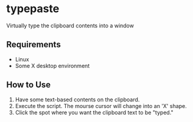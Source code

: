# typepaste
Virtually type the clipboard contents into a window

## Requirements
- Linux
- Some X desktop environment

## How to Use

1. Have some text-based contents on the clipboard.
2. Execute the script. The mourse cursor will change into an 'X' shape.
3. Click the spot where you want the clipboard text to be "typed."
